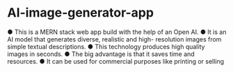 # AI-image-generator-app
●	This is a MERN stack web app build with the help of an Open AI.
●	It is an AI model that generates diverse, realistic and high- resolution images from simple textual descriptions.
●	This technology produces high quality images in seconds.
●	The big advantage is that it saves time and resources.
●	It can be used for commercial purposes like printing or selling
